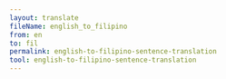 ```yaml
---
layout: translate
fileName: english_to_filipino
from: en
to: fil
permalink: english-to-filipino-sentence-translation
tool: english-to-filipino-sentence-translation
---
```

